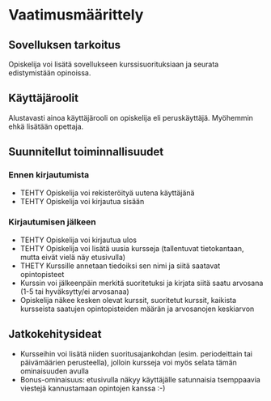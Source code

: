 # Vaatimusmäärittely

## Sovelluksen tarkoitus

Opiskelija voi lisätä sovellukseen kurssisuorituksiaan ja seurata edistymistään opinoissa.

## Käyttäjäroolit

Alustavasti ainoa käyttäjärooli on opiskelija eli peruskäyttäjä. Myöhemmin ehkä lisätään opettaja.

## Suunnitellut toiminnallisuudet

### Ennen kirjautumista

- TEHTY Opiskelija voi rekisteröityä uutena käyttäjänä
- TEHTY Opiskelija voi kirjautua sisään

### Kirjautumisen jälkeen

- TEHTY Opiskelija voi kirjautua ulos
- TEHTY Opiskelija voi lisätä uusia kursseja (tallentuvat tietokantaan, mutta eivät vielä näy etusivulla)
- THETY Kurssille annetaan tiedoiksi sen nimi ja siitä saatavat opintopisteet
- Kurssin voi jälkeenpäin merkitä suoritetuksi ja kirjata siitä saatu arvosana (1-5 tai hyväksytty/ei arvosanaa)
- Opiskelija näkee kesken olevat kurssit, suoritetut kurssit, kaikista kursseista saatujen opintopisteiden määrän ja arvosanojen keskiarvon

## Jatkokehitysideat

- Kursseihin voi lisätä niiden suoritusajankohdan (esim. periodeittain tai päivämäärien perusteella), jolloin kursseja voi myös selata tämän ominaisuuden avulla
- Bonus-ominaisuus: etusivulla näkyy käyttäjälle satunnaisia tsemppaavia viestejä kannustamaan opintojen kanssa :-)

